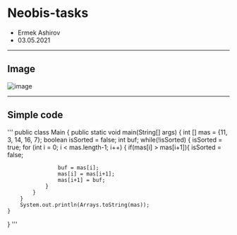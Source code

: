 # Neobis-tasks
* Ermek Ashirov
* 03.05.2021
___
## Image
![image](https://user-images.githubusercontent.com/54929959/116916576-56a60400-ac6f-11eb-8e2e-c06b53907cf5.png)
___
## Simple code
'''
public class Main {
    public static void main(String[] args) {
        int [] mas = {11, 3, 14, 16, 7};
        boolean isSorted = false;
        int buf;
        while(!isSorted) {
            isSorted = true;
            for (int i = 0; i < mas.length-1; i++) {
                if(mas[i] > mas[i+1]){
                    isSorted = false;
 
                    buf = mas[i];
                    mas[i] = mas[i+1];
                    mas[i+1] = buf;
                }
            }
        }
        System.out.println(Arrays.toString(mas));
    }
}
'''

